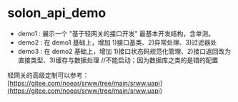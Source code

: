 # solon_api_demo

* demo1 : 展示一个 "基于轻网关的接口开发" 最基本开发结构，含单测。
* demo2 : 在 demo1 基础上，增加 1)接口基类、2)异常处理、3)过滤器处
* demo3 : 在 demo2 基础上，增加 1)接口状态码规范化管理、2)接口返回改为直接类型、3)缓存与数据处理 //不能启动；因为数据库之类的是错的配置


轻网关的高级定制可以参考：[https://gitee.com/noear/srww/tree/main/srww.uapi](https://gitee.com/noear/srww/tree/main/srww.uapi)
